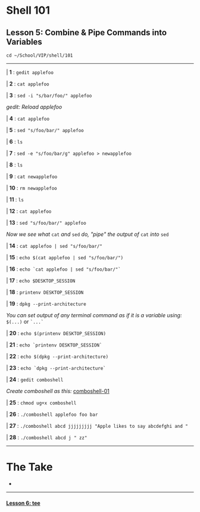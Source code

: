 # Shell 101
## Lesson 5: Combine & Pipe Commands into Variables

`cd ~/School/VIP/shell/101`

___

| **1** : `gedit applefoo`

| **2** : `cat applefoo`

| **3** : `sed -i "s/bar/foo/" applefoo`

*gedit: Reload applefoo*

| **4** : `cat applefoo`

| **5** : `sed "s/foo/bar/" applefoo`

| **6** : `ls`

| **7** : `sed -e "s/foo/bar/g" applefoo > newapplefoo`

| **8** : `ls`

| **9** : `cat newapplefoo`

| **10** : `rm newapplefoo`

| **11** : `ls`

| **12** : `cat applefoo`

| **13** : `sed "s/foo/bar/" applefoo`

*Now we see what* `cat` *and* `sed` *do, "pipe" the output of* `cat` *into* `sed`

| **14** : `cat applefoo | sed "s/foo/bar/"`

| **15** : `echo $(cat applefoo | sed "s/foo/bar/")`

| **16** : `` echo `cat applefoo | sed "s/foo/bar/"` ``

| **17** : `echo $DESKTOP_SESSION`

| **18** : `printenv DESKTOP_SESSION`

| **19** : `dpkg --print-architecture`

*You can set output of any terminal command as if it is a variable using:* `$(...)` or `` `...` ``

| **20** : `echo $(printenv DESKTOP_SESSION)`

| **21** : `` echo `printenv DESKTOP_SESSION` ``

| **22** : `echo $(dpkg --print-architecture)`

| **23** : `` echo `dpkg --print-architecture` ``

| **24** : `gedit comboshell`

*Create comboshell as this:* [comboshell-01](https://github.com/inkVerb/vip/blob/master/101-shell/comboshell-01)

| **25** : `chmod ug+x comboshell`

| **26** : `./comboshell applefoo foo bar`

| **27** : `./comboshell abcd jjjjjjjjj "Apple likes to say abcdefghi and "`

| **28** : `./comboshell abcd j " zz"`

___

# The Take

-

___

#### [Lesson 6: tee](https://github.com/inkVerb/vip/blob/master/101-shell/Lesson-06.md)
